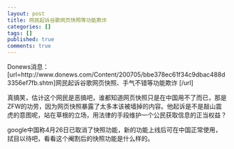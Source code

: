 ```yaml
---
layout: post
title: 网民起诉谷歌网页快照等功能欺诈
categories: []
tags: []
published: true
comments: true
---
```

<p>Donews消息：[url=http://www.donews.com/Content/200705/bbe378ec61f34c9dbac488d3356ef7fb.shtm]网民起诉谷歌网页快照、手气不错等功能欺诈 [/url]</p>

<p>真搞笑，估计这个网民是恶搞吧，谁都知道网页快照只是在中国用不了而已，那是ZFW的功劳，因为网页快照暴露了太多本该被墙掉的内容。他起诉是不是敲山震虎的意图呢，站在草根的立场，用法律的手段维护一个公民获取信息的正当权益？</p>

<p>google中国称4月26日已取消了快照功能，新的功能上线后可在中国正常使用，拭目以待吧，看看这个阉割后的快照功能是什么样的。</p>
